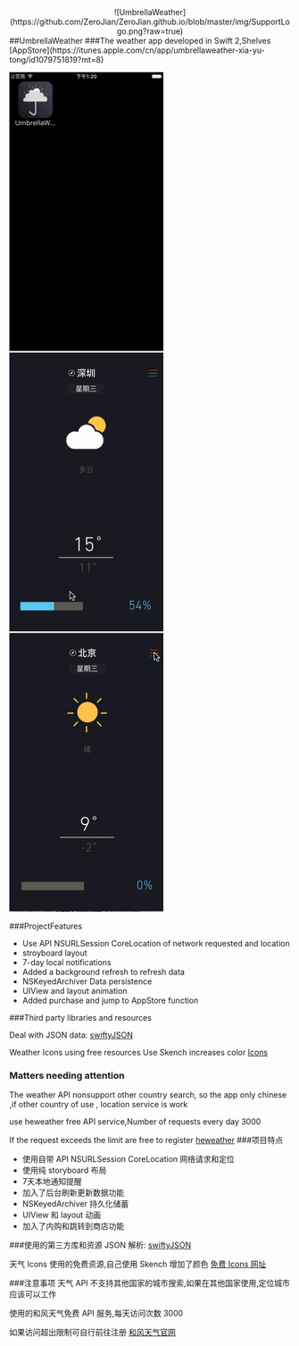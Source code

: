 <center>
![UmbrellaWeather](https://github.com/ZeroJian/ZeroJian.github.io/blob/master/img/SupportLogo.png?raw=true)
</center>
##UmbrellaWeather
###The weather app developed in Swift 2,Shelves [AppStore](https://itunes.apple.com/cn/app/umbrellaweather-xia-yu-tong/id1079751819?mt=8)


![launch](https://github.com/ZeroJian/ZeroJian.github.io/blob/master/img/launch.gif?raw=true)
![addCity](https://github.com/ZeroJian/ZeroJian.github.io/blob/master/img/cityView.gif?raw=true)
![support](https://github.com/ZeroJian/ZeroJian.github.io/blob/master/img/supportView.gif?raw=true)


###ProjectFeatures
- Use API NSURLSession CoreLocation of network requested and location
- stroyboard layout
- 7-day local notifications
- Added a background refresh to refresh data
- NSKeyedArchiver Data persistence
- UIView and layout animation
- Added purchase and jump to AppStore function


###Third party libraries and resources

Deal with JSON data: [swiftyJSON](https://github.com/SwiftyJSON/SwiftyJSON)

Weather Icons using free resources Use Skench increases color [Icons](http://sm-artists.com/?page_id=925)

### Matters needing attention
The weather API nonsupport other country search, so the app only chinese ,if other country of use , location service is work 

use heweather free API service,Number of requests every day 3000

If the request exceeds the limit are free to register [heweather](http://www.heweather.com)
###项目特点 
- 使用自带 API NSURLSession CoreLocation 网络请求和定位
- 使用纯 storyboard 布局
- 7天本地通知提醒
- 加入了后台刷新更新数据功能
- NSKeyedArchiver 持久化储蓄
- UIView 和 layout 动画
- 加入了内购和跳转到商店功能

###使用的第三方库和资源
JSON 解析: [swiftyJSON](https://github.com/SwiftyJSON/SwiftyJSON)

天气 Icons 使用的免费资源,自己使用 Skench 增加了颜色 [免费 Icons 网址](http://sm-artists.com/?page_id=925)

###注意事项
天气 API 不支持其他国家的城市搜索,如果在其他国家使用,定位城市应该可以工作

使用的和风天气免费 API 服务,每天访问次数 3000

如果访问超出限制可自行前往注册 [和风天气官网](http://www.heweather.com)